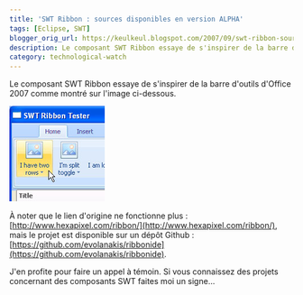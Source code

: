 ```yaml
---
title: 'SWT Ribbon : sources disponibles en version ALPHA'
tags: [Eclipse, SWT]
blogger_orig_url: https://keulkeul.blogspot.com/2007/09/swt-ribbon-sources-disponibles-en.html
description: Le composant SWT Ribbon essaye de s'inspirer de la barre d'outils d'Office 2007 comme montré sur l'image ci-dessous.
category: technological-watch
---
```


Le composant SWT Ribbon essaye de s'inspirer de la barre d'outils d'Office 2007 comme montré sur l'image ci-dessous.

![FancyToolbar](/images/fancytoolbar.jpg)

À noter que le lien d'origine ne fonctionne plus : [http://www.hexapixel.com/ribbon/](http://www.hexapixel.com/ribbon/), mais le projet est disponible sur un dépôt Github : [https://github.com/evolanakis/ribbonide](https://github.com/evolanakis/ribbonide).



J'en profite pour faire un appel à témoin. Si vous connaissez des projets concernant des composants SWT faites moi un signe...